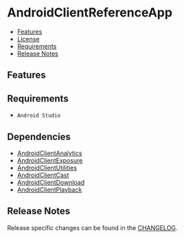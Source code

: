 # AndroidClientReferenceApp

* [Features](#features)
* [License](LICENSE)
* [Requirements](#requirements)
* [Release Notes](#release-notes)

## Features



## Requirements

* `Android Studio`

## Dependencies

- [AndroidClientAnalytics](https://github.com/EricssonBroadcastServices/AndroidClientAnalytics)
- [AndroidClientExposure](https://github.com/EricssonBroadcastServices/AndroidClientExposure)
- [AndroidClientUtilities](https://github.com/EricssonBroadcastServices/AndroidClientUtilities)
- [AndroidClientCast](https://github.com/EricssonBroadcastServices/AndroidClientCast)
- [AndroidClientDownload](https://github.com/EricssonBroadcastServices/AndroidClientDownload)
- [AndroidClientPlayback](https://github.com/EricssonBroadcastServices/AndroidClientPlayback)

## Release Notes
Release specific changes can be found in the [CHANGELOG](CHANGELOG.md).

